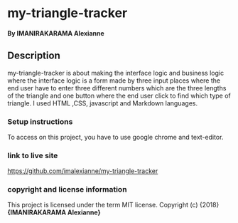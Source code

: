 # my-triangle-tracker
#### By **IMANIRAKARAMA Alexianne**
## Description
my-triangle-tracker is about making the interface logic and business logic where the interface logic is a form made by three input places where the end user have to enter three different numbers which are the three lengths of the triangle and one button where the end user click to find which type of triangle. 
 I used HTML ,CSS, javascript and Markdown languages.
 ### Setup instructions
To access on this project, you have to use google chrome and text-editor. 
 ### link to live site
https://github.com/imalexianne/my-triangle-tracker
### copyright and license information
This project is licensed under the term MIT license.
Copyright (c) {2018} **{IMANIRAKARAMA Alexianne}**